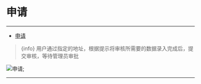 # 申请

---

- [申请](#section-1)

<a name="section-1"></a>

> {info} 用户通过指定的地址，根据提示将审核所需要的数据录入完成后，提交审核，等待管理员审批

![申请](https://timgsa.baidu.com/timg?image&quality=80&size=b9999_10000&sec=1608023328784&di=a7b35a9fbae657967e45377102b28ee8&imgtype=0&src=http%3A%2F%2Fa4.att.hudong.com%2F18%2F83%2F01300001289198130878838847715.jpg);

---
